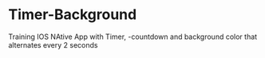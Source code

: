 # Timer-Background
Training IOS NAtive App with Timer, -countdown and background color that alternates every 2 seconds
